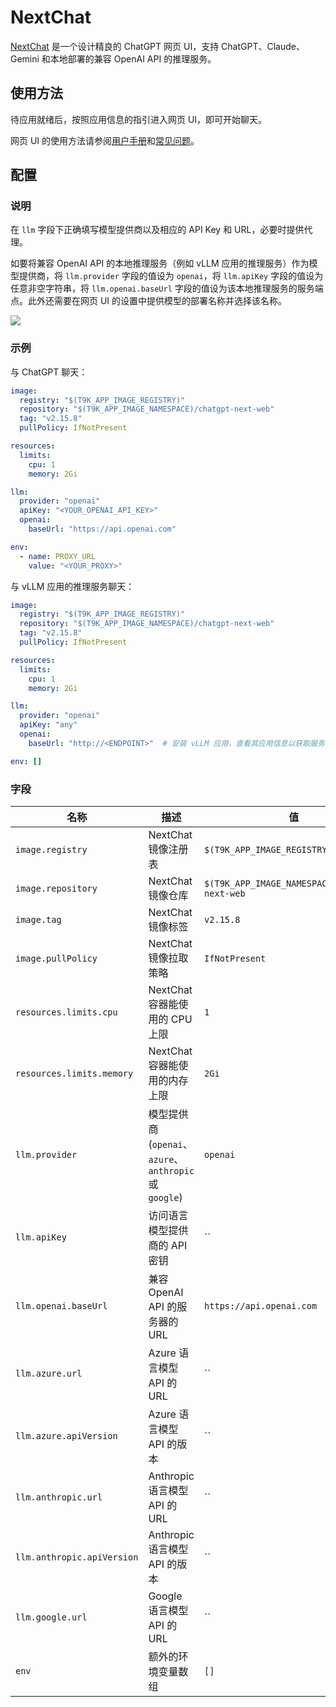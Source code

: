 # NextChat

[NextChat](https://github.com/ChatGPTNextWeb/ChatGPT-Next-Web) 是一个设计精良的 ChatGPT 网页 UI，支持 ChatGPT、Claude、Gemini 和本地部署的兼容 OpenAI API 的推理服务。

## 使用方法

待应用就绪后，按照应用信息的指引进入网页 UI，即可开始聊天。

<!-- OpenAI 聊天截图 -->

网页 UI 的使用方法请参阅[用户手册](https://github.com/ChatGPTNextWeb/ChatGPT-Next-Web/blob/main/docs/user-manual-cn.md)和[常见问题](https://github.com/ChatGPTNextWeb/ChatGPT-Next-Web/blob/main/docs/faq-cn.md)。

## 配置

### 说明

在 `llm` 字段下正确填写模型提供商以及相应的 API Key 和 URL，必要时提供代理。

如要将兼容 OpenAI API 的本地推理服务（例如 vLLM 应用的推理服务）作为模型提供商，将 `llm.provider` 字段的值设为 `openai`，将 `llm.apiKey` 字段的值设为任意非空字符串，将 `llm.openai.baseUrl` 字段的值设为该本地推理服务的服务端点。此外还需要在网页 UI 的设置中提供模型的部署名称并选择该名称。

![](https://s2.loli.net/2024/06/18/r6nc8sWwu2APReh.png)

### 示例

与 ChatGPT 聊天：

```yaml
image:
  registry: "$(T9K_APP_IMAGE_REGISTRY)"
  repository: "$(T9K_APP_IMAGE_NAMESPACE)/chatgpt-next-web"
  tag: "v2.15.8"
  pullPolicy: IfNotPresent

resources:
  limits:
    cpu: 1
    memory: 2Gi

llm:
  provider: "openai"
  apiKey: "<YOUR_OPENAI_API_KEY>"
  openai:
    baseUrl: "https://api.openai.com"

env:
  - name: PROXY_URL
    value: "<YOUR_PROXY>"
```

与 vLLM 应用的推理服务聊天：

```yaml
image:
  registry: "$(T9K_APP_IMAGE_REGISTRY)"
  repository: "$(T9K_APP_IMAGE_NAMESPACE)/chatgpt-next-web"
  tag: "v2.15.8"
  pullPolicy: IfNotPresent

resources:
  limits:
    cpu: 1
    memory: 2Gi

llm:
  provider: "openai"
  apiKey: "any"
  openai:
    baseUrl: "http://<ENDPOINT>"  # 安装 vLLM 应用，查看其应用信息以获取服务端点

env: []
```

### 字段

| 名称                       | 描述                                                    | 值                                            |
| -------------------------- | ------------------------------------------------------- | --------------------------------------------- |
| `image.registry`           | NextChat 镜像注册表                                     | `$(T9K_APP_IMAGE_REGISTRY)`                   |
| `image.repository`         | NextChat 镜像仓库                                       | `$(T9K_APP_IMAGE_NAMESPACE)/chatgpt-next-web` |
| `image.tag`                | NextChat 镜像标签                                       | `v2.15.8`                                     |
| `image.pullPolicy`         | NextChat 镜像拉取策略                                   | `IfNotPresent`                                |
| `resources.limits.cpu`     | NextChat 容器能使用的 CPU 上限                          | `1`                                           |
| `resources.limits.memory`  | NextChat 容器能使用的内存上限                           | `2Gi`                                         |
| `llm.provider`             | 模型提供商 (`openai`、`azure`、`anthropic` 或 `google`) | `openai`                                      |
| `llm.apiKey`               | 访问语言模型提供商的 API 密钥                           | ``                                            |
| `llm.openai.baseUrl`       | 兼容 OpenAI API 的服务器的 URL                          | `https://api.openai.com`                      |
| `llm.azure.url`            | Azure 语言模型 API 的 URL                               | ``                                            |
| `llm.azure.apiVersion`     | Azure 语言模型 API 的版本                               | ``                                            |
| `llm.anthropic.url`        | Anthropic 语言模型 API 的 URL                           | ``                                            |
| `llm.anthropic.apiVersion` | Anthropic 语言模型 API 的版本                           | ``                                            |
| `llm.google.url`           | Google 语言模型 API 的 URL                              | ``                                            |
| `env`                      | 额外的环境变量数组                                      | `[]`                                          |
